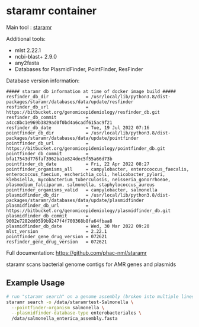 # staramr container

Main tool : [staramr](https://github.com/phac-nml/staramr)

Additional tools:

- mlst 2.22.1
- ncbi-blast+ 2.9.0
- any2fasta
- Databases for PlasmidFinder, PointFinder, ResFinder

Database version information:

```
##### staramr db information at time of docker image build #####
resfinder_db_dir              = /usr/local/lib/python3.8/dist-packages/staramr/databases/data/update/resfinder
resfinder_db_url              = https://bitbucket.org/genomicepidemiology/resfinder_db.git
resfinder_db_commit           = a4cc8bc1e969b3829ad0f0bd4a6cadf615ac9f21
resfinder_db_date             = Tue, 19 Jul 2022 07:16
pointfinder_db_dir            = /usr/local/lib/python3.8/dist-packages/staramr/databases/data/update/pointfinder
pointfinder_db_url            = https://bitbucket.org/genomicepidemiology/pointfinder_db.git
pointfinder_db_commit         = bfa17543d776faf3962ba1e824dec5f55a66d73b
pointfinder_db_date           = Fri, 22 Apr 2022 08:27
pointfinder_organisms_all     = campylobacter, enterococcus_faecalis, enterococcus_faecium, escherichia_coli, helicobacter_pylori, klebsiella, mycobacterium_tuberculosis, neisseria_gonorrhoeae, plasmodium_falciparum, salmonella, staphylococcus_aureus
pointfinder_organisms_valid   = campylobacter, salmonella
plasmidfinder_db_dir          = /usr/local/lib/python3.8/dist-packages/staramr/databases/data/update/plasmidfinder
plasmidfinder_db_url          = https://bitbucket.org/genomicepidemiology/plasmidfinder_db.git
plasmidfinder_db_commit       = 9002e7282dd0599b9247f4f700368b8fa64fbaa8
plasmidfinder_db_date         = Wed, 30 Mar 2022 09:20
mlst_version                  = 2.22.1
pointfinder_gene_drug_version = 072621
resfinder_gene_drug_version   = 072621
```

Full documentation: https://github.com/phac-nml/staramr

staramr scans bacterial genome contigs for AMR genes and plasmids

## Example Usage

```bash
# run "staramr search" on a genome assembly (broken into multiple lines for readability)
staramr search -o /data/staramrtest-Salmonella \
  --pointfinder-organism salmonella \
  --plasmidfinder-database-type enterobacteriales \
  /data/salmonella_enterica_assembly.fasta
```
